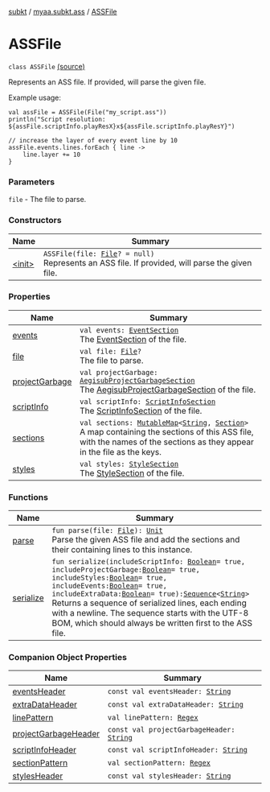 [subkt](../../index.md) / [myaa.subkt.ass](../index.md) / [ASSFile](./index.md)

# ASSFile

`class ASSFile` [(source)](https://github.com/Myaamori/SubKt/blob/0.1.9/src/main/kotlin/myaa/subkt/ass/parser.kt#L82)

Represents an ASS file. If provided, will parse the given file.

Example usage:

```
val assFile = ASSFile(File("my_script.ass"))
println("Script resolution: ${assFile.scriptInfo.playResX}x${assFile.scriptInfo.playResY}")

// increase the layer of every event line by 10
assFile.events.lines.forEach { line ->
    line.layer += 10
}
```

### Parameters

`file` - The file to parse.

### Constructors

| Name | Summary |
|---|---|
| [&lt;init&gt;](-init-.md) | `ASSFile(file: `[`File`](https://docs.oracle.com/javase/9/docs/api/java/io/File.html)`? = null)`<br>Represents an ASS file. If provided, will parse the given file. |

### Properties

| Name | Summary |
|---|---|
| [events](events.md) | `val events: `[`EventSection`](../-event-section/index.md)<br>The [EventSection](../-event-section/index.md) of the file. |
| [file](file.md) | `val file: `[`File`](https://docs.oracle.com/javase/9/docs/api/java/io/File.html)`?`<br>The file to parse. |
| [projectGarbage](project-garbage.md) | `val projectGarbage: `[`AegisubProjectGarbageSection`](../-aegisub-project-garbage-section/index.md)<br>The [AegisubProjectGarbageSection](../-aegisub-project-garbage-section/index.md) of the file. |
| [scriptInfo](script-info.md) | `val scriptInfo: `[`ScriptInfoSection`](../-script-info-section/index.md)<br>The [ScriptInfoSection](../-script-info-section/index.md) of the file. |
| [sections](sections.md) | `val sections: `[`MutableMap`](https://kotlinlang.org/api/latest/jvm/stdlib/kotlin.collections/-mutable-map/index.html)`<`[`String`](https://kotlinlang.org/api/latest/jvm/stdlib/kotlin/-string/index.html)`, `[`Section`](../-section/index.md)`>`<br>A map containing the sections of this ASS file, with the names of the sections as they appear in the file as the keys. |
| [styles](styles.md) | `val styles: `[`StyleSection`](../-style-section/index.md)<br>The [StyleSection](../-style-section/index.md) of the file. |

### Functions

| Name | Summary |
|---|---|
| [parse](parse.md) | `fun parse(file: `[`File`](https://docs.oracle.com/javase/9/docs/api/java/io/File.html)`): `[`Unit`](https://kotlinlang.org/api/latest/jvm/stdlib/kotlin/-unit/index.html)<br>Parse the given ASS file and add the sections and their containing lines to this instance. |
| [serialize](serialize.md) | `fun serialize(includeScriptInfo: `[`Boolean`](https://kotlinlang.org/api/latest/jvm/stdlib/kotlin/-boolean/index.html)` = true, includeProjectGarbage: `[`Boolean`](https://kotlinlang.org/api/latest/jvm/stdlib/kotlin/-boolean/index.html)` = true, includeStyles: `[`Boolean`](https://kotlinlang.org/api/latest/jvm/stdlib/kotlin/-boolean/index.html)` = true, includeEvents: `[`Boolean`](https://kotlinlang.org/api/latest/jvm/stdlib/kotlin/-boolean/index.html)` = true, includeExtraData: `[`Boolean`](https://kotlinlang.org/api/latest/jvm/stdlib/kotlin/-boolean/index.html)` = true): `[`Sequence`](https://kotlinlang.org/api/latest/jvm/stdlib/kotlin.sequences/-sequence/index.html)`<`[`String`](https://kotlinlang.org/api/latest/jvm/stdlib/kotlin/-string/index.html)`>`<br>Returns a sequence of serialized lines, each ending with a newline. The sequence starts with the UTF-8 BOM, which should always be written first to the ASS file. |

### Companion Object Properties

| Name | Summary |
|---|---|
| [eventsHeader](events-header.md) | `const val eventsHeader: `[`String`](https://kotlinlang.org/api/latest/jvm/stdlib/kotlin/-string/index.html) |
| [extraDataHeader](extra-data-header.md) | `const val extraDataHeader: `[`String`](https://kotlinlang.org/api/latest/jvm/stdlib/kotlin/-string/index.html) |
| [linePattern](line-pattern.md) | `val linePattern: `[`Regex`](https://kotlinlang.org/api/latest/jvm/stdlib/kotlin.text/-regex/index.html) |
| [projectGarbageHeader](project-garbage-header.md) | `const val projectGarbageHeader: `[`String`](https://kotlinlang.org/api/latest/jvm/stdlib/kotlin/-string/index.html) |
| [scriptInfoHeader](script-info-header.md) | `const val scriptInfoHeader: `[`String`](https://kotlinlang.org/api/latest/jvm/stdlib/kotlin/-string/index.html) |
| [sectionPattern](section-pattern.md) | `val sectionPattern: `[`Regex`](https://kotlinlang.org/api/latest/jvm/stdlib/kotlin.text/-regex/index.html) |
| [stylesHeader](styles-header.md) | `const val stylesHeader: `[`String`](https://kotlinlang.org/api/latest/jvm/stdlib/kotlin/-string/index.html) |
